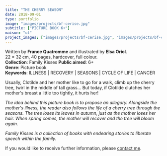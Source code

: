 ```yaml
---
title: "THE CHERRY SEASON"
date: 2018-09-01
type: portfolio
image: "images/projects/bf-cerise.jpg"
subtitle: ["PICTURE BOOK 6+"]
maison: "ut"
project_images: ["images/projects/bf-cerise.jpg", "images/projects/bf-cerise-dp.jpg", "images/projects/bf-cerise-dp2.jpg", "images/projects/bf-cerise-dp3.jpg"]
---
```


Written by **France Quatromme** and illustrated by **Elsa Oriol**.   
22 × 32 cm, 40 pages, hardcover, full colour.  
**Collection**: Family Kisses 
**Public aimed**: 6+   
**Genre**: Picture book      
**Keywords**: ILLNESS | RECOVERY | SEASONS | CYCLE OF LIFE | CANCER          


Usually, Clotilde and her mother like to go for a walk, climb up the cherry tree, twirl in the middle of tall grass...
But today, if Clotilde clutches her mother's breast a little too tightly, it hurts her!    

*The idea behind this picture book is to propose an allegory.* 
*Alongside the mother's illness, the reader also follows the life of a cherry tree through the seasons.*
*The tree loses its leaves in autumn, just as the mother loses her hair.* 
*When spring comes, the mother will recover and the tree will bloom again.*       




*Family Kisses is a collection of books with endearing stories to liberate speech within the family.*




If you would like to receive further information, please [contact me](mailto:melanie.guillaumin.edition@gmail.com).



